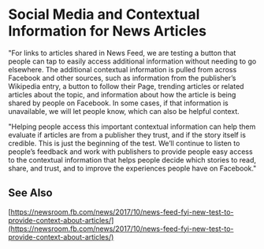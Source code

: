 # Social Media and Contextual Information for News Articles

"For links to articles shared in News Feed, we are testing a button that people can tap to easily access additional information without needing to go elsewhere. The additional contextual information is pulled from across Facebook and other sources, such as information from the publisher’s Wikipedia entry, a button to follow their Page, trending articles or related articles about the topic, and information about how the article is being shared by people on Facebook. In some cases, if that information is unavailable, we will let people know, which can also be helpful context.

"Helping people access this important contextual information can help them evaluate if articles are from a publisher they trust, and if the story itself is credible. This is just the beginning of the test. We’ll continue to listen to people’s feedback and work with publishers to provide people easy access to the contextual information that helps people decide which stories to read, share, and trust, and to improve the experiences people have on Facebook."

## See Also

[https://newsroom.fb.com/news/2017/10/news-feed-fyi-new-test-to-provide-context-about-articles/](https://newsroom.fb.com/news/2017/10/news-feed-fyi-new-test-to-provide-context-about-articles/)

